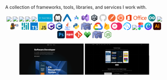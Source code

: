 A collection of frameworks, tools, libraries, and services I work with.

<link rel="stylesheet" type='text/css' href="https://cdn.jsdelivr.net/gh/devicons/devicon@latest/devicon.min.css" />
<p align="center">
  <img src="https://cdn.jsdelivr.net/gh/devicons/devicon@latest/icons/react/react-original-wordmark.svg"  height="24"/>
  <img src="https://cdn.jsdelivr.net/gh/devicons/devicon@latest/icons/svelte/svelte-original.svg"  height="24"/>
  <img src="https://cdn.jsdelivr.net/gh/devicons/devicon@latest/icons/nextjs/nextjs-original.svg"  height="24"/>  
  <img src="https://cdn.jsdelivr.net/gh/devicons/devicon@latest/icons/laravel/laravel-original.svg"  height="24"/>   
  <img src="https://cdn.jsdelivr.net/gh/devicons/devicon@latest/icons/android/android-original.svg"  height="24"/> 
  <img src="graphics/reactnative.png" alt="React Native" height="24"> 
  <img src="graphics/cordova.png" alt="Cordova" height="24"> 
  
  <img src="graphics/expo.png" alt="Expo" height="24">
  <img src="graphics/android-studio.png" alt="Android Studio" height="24">
  <img src="graphics/vs.png" alt="Visual Studio" height="24">
  <img src="graphics/unity.png" alt="Unity" height="24">
  <img src="graphics/github.png" alt="GitHub" height="24">
  <img src="graphics/postman.png" alt="Postman" height="24">
  <img src="graphics/ubuntu.png" alt="Ubuntu" height="24">
  <img src="graphics/office.png" alt="Microsoft Office" height="24">
  <img src="graphics/arduino.png" alt="Arduino" height="24">
  
  <img src="https://cdn.jsdelivr.net/gh/devicons/devicon@latest/icons/react/react-original-wordmark.svg"  height="24"/>
  <img src="graphics/zustand.png" alt="Zustand" height="24">
  <img src="graphics/mediapipe.png" alt="MediaPipe" height="24">
  
  <img src="graphics/typescript.png" alt="TypeScript" height="24">
  <img src="graphics/javascript.png" alt="JavaScript" height="24">
  <img src="graphics/csharp.png" alt="C#" height="24">
  <img src="graphics/c.png" alt="C" height="24">
  <img src="graphics/java.png" alt="Java" height="24">
  <img src="graphics/python.png" alt="Python" height="24">
  <img src="graphics/php.png" alt="PHP" height="24">
  
  <img src="graphics/gcp.png" alt="Google Cloud" height="24">
  <img src="graphics/firebase.png" alt="Firebase" height="24">
  <img src="graphics/appwrite.png" alt="Appwrite" height="24">
  
  <img src="graphics/mysql.png" alt="MySQL" height="24">
  <img src="https://cdn.jsdelivr.net/gh/devicons/devicon@latest/icons/mongodb/mongodb-original.svg" height="24"/>

  <img src="graphics/figma.png" alt="Figma" height="24">
  <img src="graphics/canva.png" alt="Canva" height="24">
  <img src="graphics/ai.png" alt="Adobe Illustrator" height="24">
  <img src="graphics/ps.png" alt="Photoshop" height="24">

  <img src="graphics/npm.png" alt="NPM" height="24">
  <img src="graphics/git.png" alt="Git" height="24">
  <img src="graphics/bazel.png" alt="Bazel" height="24">
  
  <img src="graphics/php.png" alt="PHP" height="24">
  <img src="graphics/node.png" alt="Node.js" height="24">
</p>

<p align="center">
  <img src="graphics/site2.png" alt="Second Website" height="100">
  <img src="graphics/site1.png" alt="Personal Website" height="100">
</p>
